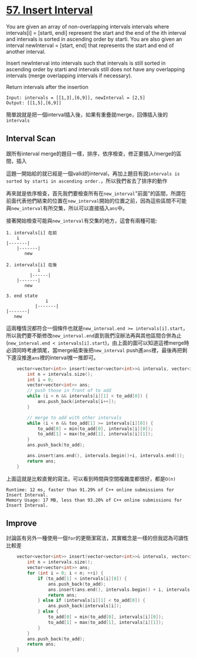 # [57. Insert Interval](https://leetcode.com/problems/insert-interval/)

You are given an array of non-overlapping intervals intervals where intervals[i] = [starti, endi] represent the start and the end of the ith interval and intervals is sorted in ascending order by starti. You are also given an interval newInterval = [start, end] that represents the start and end of another interval.

Insert newInterval into intervals such that intervals is still sorted in ascending order by starti and intervals still does not have any overlapping intervals (merge overlapping intervals if necessary).

Return intervals after the insertion

```
Input: intervals = [[1,3],[6,9]], newInterval = [2,5]
Output: [[1,5],[6,9]]
```

簡單說就是把一個interval插入後，如果有重疊就merge，回傳插入後的`intervals`

## Interval Scan
跟所有interval merge的題目一樣，排序，依序檢查，修正要插入/merge的區間，插入

這題一開始給的就已經是一個valid的interval，再加上題目有說`intervals is sorted by starti in ascending order.`，所以我們省去了排序的動作

再來就是依序檢查，首先我們要檢查所有在`new_interval`"前面"的區間，所謂在前面代表他們結束的位置在`new_interval`開始的位置之前，因為這些區間不可能與`new_interval`有所交集，所以可以直接插入`ans`中。

接著開始檢查可能與`new_interval`有交集的地方，這會有兩種可能:
```
1. intervals[i] 在前
    i
|-------|
    |-------|
       new

2. intervals[i] 在後
            i
         |------|
    |-------|
       new

3. end state
               i
           |-------|
|-------|  
   new
```
這兩種情況都符合一個條件也就是`new_interval.end >= intervals[i].start`，所以我們要不斷修改`new_interval.end`直到我們沒辦法再與其他區間合併為止(`new_interval.end < intervals[i].start`)，由上面的圖可以知道這裡merge時必須同時考慮頭尾，當merge結束後把`new_interval` push進`ans`裡，最後再把剩下還沒推進`ans`裡的interval推一推即可。

```cpp
    vector<vector<int>> insert(vector<vector<int>>& intervals, vector<int>& to_add) {
        int n = intervals.size();
        int i = 0;
        vector<vector<int>> ans;
        // push those in front of to add
        while (i < n && intervals[i][1] < to_add[0]) {
            ans.push_back(intervals[i++]);
        }

        // merge to add with other intervals
        while (i < n && too_add[1] >= intervals[i][0]) {
            to_add[0] = min(to_add[0], intervals[i][0]);
            to_add[1] = max(to_add[1], intervals[i][1]);
        }
        ans.push_back(to_add);

        ans.insert(ans.end(), intervals.begin()+i, intervals.end());
        return ans;
    }
```
上面這就是比較直覺的寫法，可以看到時間與空間複雜度都很好，都是`O(n)`

```
Runtime: 12 ms, faster than 91.29% of C++ online submissions for Insert Interval.
Memory Usage: 17 MB, less than 93.20% of C++ online submissions for Insert Interval.
```

## Improve
討論區有另外一種使用一個`for`的更簡潔寫法，其實概念是一樣的但我認為可讀性比較差

```cpp
    vector<vector<int>> insert(vector<vector<int>>& intervals, vector<int>& to_add) {
        int n = intervals.size();
        vector<vector<int>> ans;
        for (int i = 0; i < n; ++i) {
            if (to_add[1] < intervals[i][0]) {
                ans.push_back(to_add);
                ans.insert(ans.end(), intervals.begin() + i, intervals.end());
                return ans;
            } else if (intervals[i][1] < to_add[0]) {
                ans.push_back(intervals[i]);
            } else {
                to_add[0] = min(to_add[0], intervals[i][0]);
                to_add[1] = max(to_add[1], intervals[i][1]);
            }
        }
        ans.push_back(to_add);
        return ans;
    }
```
